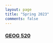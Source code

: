 ```yaml
---
layout: page
title: "Spring 2023"
comments: false
---
```


 <h3 class="title">
     <a class="btn zoombtn" href="{{ site.url }}YearOne/Spring2023/GEOG520">
     GEOG 520
     </a>
 </h3>
